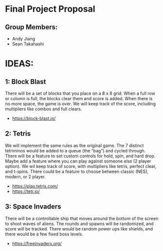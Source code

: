 # Final Project Proposal

## Group Members:

* Andy Jiang
* Sean Takahashi

# IDEAS:

## 1: Block Blast
There will be a set of blocks that you place on a 8 x 8 grid. When a full row or column is full, the blocks clear them and score is added. When there is no more space, the game is over. We will keep track of the score, including multipliers like combos and full clears.
* https://block-blast.io/

## 2: Tetris
We will implement the same rules as the original game. The 7 distinct tetriminos would be added to a queue (the “bag”) and cycled through. There will be a feature to set custom controls for hold, spin, and hard drop. Maybe add a feature where you can play against someone else (2 player option). We wil keep track of score, with multipliers like tetris, perfect clear, and t-spins. There could be a feature to choose between  classic (NES), modern, or 2 player.
* https://play.tetris.com/
* https://tetr.io/

## 3: Space Invaders
There will be a controllable ship that moves around the bottom of the screen to shoot waves of aliens. The rounds and spawns will be randomized, and score will be tracked. There would be random power ups like shields, and there would be a few fixed boss levels.
* https://freeinvaders.org/
